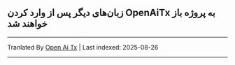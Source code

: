 ## زبان‌های دیگر پس از وارد کردن OpenAiTx به پروژه باز خواهند شد

---

Tranlated By [Open Ai Tx](https://github.com/OpenAiTx/OpenAiTx) | Last indexed: 2025-08-26

---